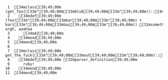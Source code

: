      1	[34mclass[39;49;00m (get_foo([33m"[39;49;00m[33mblub[39;49;00m[33m"[39;49;00m))::[04m[32mFoo[39;49;00m
     2	  [34mdef[39;49;00m (foo([33m"[39;49;00m[33mbar[39;49;00m[33m"[39;49;00m) + bar([33m"[39;49;00m[33mbaz[39;49;00m[33m"[39;49;00m)).[32msomething[39;49;00m argh, aaahaa
     3	    [34m42[39;49;00m
     4	  [34mend[39;49;00m
     5	[34mend[39;49;00m
     6
     7	[34mclass[39;49;00m get_the_fuck([33m"[39;49;00m[33mout[39;49;00m[33m"[39;49;00m)::[31mOf[39;49;00m::[31mMy[39;49;00m
     8	  [34mdef[39;49;00m [32mparser_definition[39;49;00m
     9	    ruby!
    10	  [34mend[39;49;00m
    11	[34mend[39;49;00m
